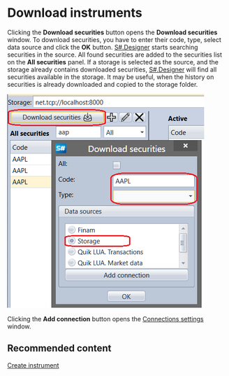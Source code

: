 # Download instruments

Clicking the **Download securities** button opens the **Download securities** window. To download securities, you have to enter their code, type, select data source and click the **OK** button. [S\#.Designer](Designer.md) starts searching securities in the source. All found securities are added to the securities list on the **All securities** panel. If a storage is selected as the source, and the storage already contains downloaded securities, [S\#.Designer](Designer.md) will find all securities available in the storage. It may be useful, when the history on securities is already downloaded and copied to the storage folder.

![Designer Download the tools 00](../images/Designer_Download_instruments_00.png)

Clicking the **Add connection** button opens the [Connections settings](Designer_Connection_settings.md) window.

## Recommended content

[Create instrument](Designer_Creation_tool.md)
